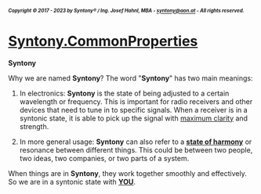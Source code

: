 ##### <sub><sub>Copyright &copy; 2017 - 2023 by Syntony&reg; / Ing. Josef Hahnl, MBA - syntony@aon.at - All rights reserved.</sub></sub>
# [Syntony.CommonProperties](..\README.md)

<a name="Syntony"/>**Syntony**

Why we are named **Syntony**?
The word "**Syntony**" has two main meanings:

1. In electronics: **Syntony** is the state of being adjusted to a certain wavelength or frequency. This is important for radio receivers and other devices that need to tune in to specific signals. When a receiver is in a syntonic state, it is able to pick up the signal with <u>maximum clarity</u> and strength.

2. In more general usage: **Syntony** can also refer to a <u>**state of harmony**</u> or resonance between different things. This could be between two people, two ideas, two companies, or two parts of a system. 
 
When things are in **Syntony**, they work together smoothly and effectively.
So we are in a syntonic state with <u>**YOU**</u>.

